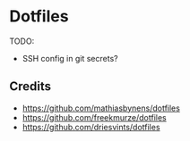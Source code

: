 # Dotfiles

TODO:
- SSH config in git secrets?

## Credits

- https://github.com/mathiasbynens/dotfiles
- https://github.com/freekmurze/dotfiles
- https://github.com/driesvints/dotfiles